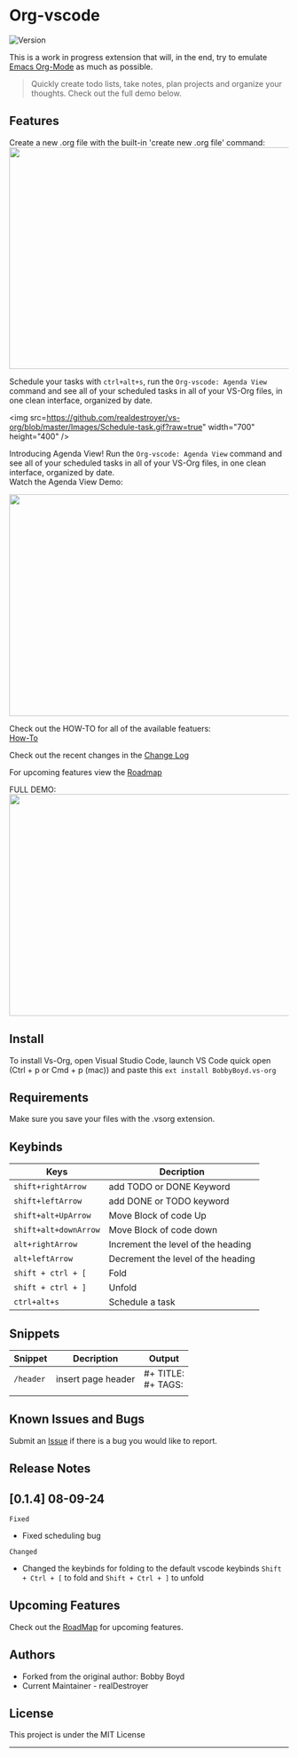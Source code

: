 # Org-vscode


![Version](https://img.shields.io/badge/version-v0.1.4-blue.svg)

This is a work in progress extension that will, in the end, try to emulate [Emacs Org-Mode](https://orgmode.org/) as much as possible.

> Quickly create todo lists, take notes, plan projects and organize your thoughts. Check out the full demo below.

## Features

Create a new .org file with the built-in 'create new .org file' command: </br>
<img src=">https://github.com/realdestroyer/vs-org/blob/master/Images/Create-file-and-header.gif?raw=true" width="700" height="400" />


Schedule your tasks with `ctrl+alt+s`, run the `Org-vscode: Agenda View` command and see all of your scheduled tasks in all of your VS-Org files, in one clean interface, organized by date. </br>

<img src=https://github.com/realdestroyer/vs-org/blob/master/Images/Schedule-task.gif?raw=true" width="700" height="400" />


Introducing Agenda View! Run the `Org-vscode: Agenda View` command and see all of your scheduled tasks in all of your VS-Org files, in one clean interface, organized by date. </br>
Watch the Agenda View Demo: </br>

<img src="https://github.com/realdestroyer/vs-org/blob/master/Images/Agenda-View.gif?raw=true" width="700" height="400" />



Check out the HOW-TO for all of the available featuers:</br>
[How-To](https://github.com/realdestroyer/vs-org/blob/master/howto.md)

Check out the recent changes in the [Change Log](https://github.com/realdestroyer/vs-org/blob/master/CHANGELOG.md)

For upcoming features view the [Roadmap](https://github.com/realdestroyer/vs-org/blob/master/roadmap.md)

FULL DEMO:  
<img src="https://github.com/realdestroyer/vs-org/blob/master/Images/fullDemo.gif?raw=true" width="700" height="400" />

## Install

To install Vs-Org, open Visual Studio Code, launch VS Code quick open (Ctrl + p or Cmd + p (mac)) and paste this `ext install BobbyBoyd.vs-org`

## Requirements

Make sure you save your files with the .vsorg extension.

## Keybinds

| Keys                  | Decription                         |
| --------------------- | ---------------------------------- |
| `shift+rightArrow`    | add TODO or DONE Keyword           |
| `shift+leftArrow`     | add DONE or TODO keyword           |
| `shift+alt+UpArrow`   | Move Block of code Up              |
| `shift+alt+downArrow` | Move Block of code down            |
| `alt+rightArrow`      | Increment the level of the heading |
| `alt+leftArrow`       | Decrement the level of the heading |
| `shift + ctrl + [`    | Fold                               |
| `shift + ctrl + ]`    | Unfold                             |
| `ctrl+alt+s`          | Schedule a task                    |

## Snippets

| Snippet   | Decription         | Output                  |
| --------- | ------------------ | ----------------------- |
| `/header` | insert page header | #+ TITLE:</br> #+ TAGS: |
|           |                    |                         |

## Known Issues and Bugs

Submit an [Issue](https://github.com/realdestroyer/vs-org/issues) if there is a bug you would like to report.

## Release Notes

## [0.1.4] 08-09-24

`Fixed`

- Fixed scheduling bug

`Changed`

- Changed the keybinds for folding to the default vscode keybinds ```Shift + Ctrl + [``` to fold and ```Shift + Ctrl + ]``` to unfold

## Upcoming Features

Check out the [RoadMap](https://github.com/realdestroyer/vs-org/blob/master/roadmap.md) for upcoming features.

## Authors

- Forked from the original author: Bobby Boyd
- Current Maintainer - realDestroyer

## License

This project is under the MIT License

---
